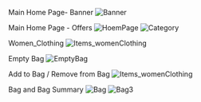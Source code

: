 Main Home Page- Banner
![Banner](https://github.com/amishaphabba/MyntraFunctionalityClone/assets/75721242/d5f0b228-08da-4216-80a8-3e5698762f61)


Main Home Page - Offers
![HoemPage](https://github.com/amishaphabba/MyntraFunctionalityClone/assets/75721242/5875d54f-ff05-4549-bcaf-1e63f54382f5)
![Category](https://github.com/amishaphabba/MyntraFunctionalityClone/assets/75721242/384b3f2b-c9ed-41fd-ae00-321038a491f2)


Women_Clothing
![Items_womenClothing](https://github.com/amishaphabba/MyntraFunctionalityClone/assets/75721242/8b7b4514-1b5d-4640-8ce0-9b6a24276478)


Empty Bag
![EmptyBag](https://github.com/amishaphabba/MyntraFunctionalityClone/assets/75721242/8750b204-293a-4e03-8af4-0caf6c3ecb76)


Add to Bag / Remove from Bag
![Items_womenClothing](https://github.com/amishaphabba/MyntraFunctionalityClone/assets/75721242/c9f4bdeb-14bc-4c97-8d34-3ef4effdff7e)


Bag and Bag Summary
![Bag](https://github.com/amishaphabba/MyntraFunctionalityClone/assets/75721242/f4e0b8ce-7ba4-468a-a116-3e8dbe685c08)
![Bag3](https://github.com/amishaphabba/MyntraFunctionalityClone/assets/75721242/a7d6e98a-b9e0-4c22-9443-7dcf8ab7e8d5)
